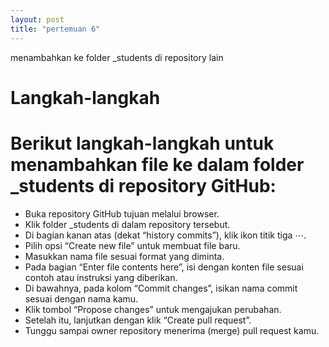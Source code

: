 ```yaml
---
layout: post
title: "pertemuan 6"
---
```

menambahkan ke folder _students di repository lain

# Langkah-langkah

# Berikut langkah-langkah untuk menambahkan file ke dalam folder _students di repository GitHub:

- Buka repository GitHub tujuan melalui browser.
- Klik folder _students di dalam repository tersebut.
- Di bagian kanan atas (dekat “history commits”), klik ikon titik tiga ⋯.
- Pilih opsi “Create new file” untuk membuat file baru.
- Masukkan nama file sesuai format yang diminta.
- Pada bagian “Enter file contents here”, isi dengan konten file sesuai contoh atau instruksi yang diberikan.
- Di bawahnya, pada kolom “Commit changes”, isikan nama commit sesuai dengan nama kamu.
- Klik tombol “Propose changes” untuk mengajukan perubahan.
- Setelah itu, lanjutkan dengan klik “Create pull request”.
- Tunggu sampai owner repository menerima (merge) pull request kamu.